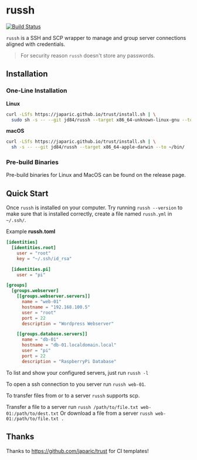 # russh

[![Build Status](https://www.travis-ci.org/jd84/russh.svg?branch=master)](https://www.travis-ci.org/jd84/russh)

`russh` is a SSH and SCP wrapper to manage and group server connections aligned with credentials.

> For security reason `russh` doesn't store any passwords.

## Installation

### One-Line Installation

**Linux**

```bash
curl -LSfs https://japaric.github.io/trust/install.sh | \
  sudo sh -s -- --git jd84/russh --target x86_64-unknown-linux-gnu --to /usr/local/bin/
```

**macOS**

```bash
curl -LSfs https://japaric.github.io/trust/install.sh | \
  sh -s -- --git jd84/russh --target x86_64-apple-darwin --to ~/bin/
```

### Pre-build Binaries

Pre-build binaries for Linux and MacOS can be found on the release page.

## Quick Start

Once `russh` is installed on your computer. Try running `russh --version` to make sure that is installed correctly, create a file named `russh.yml` in `~/.ssh/`.

Example **russh.toml**

```toml
[identities]
  [identities.root]
    user = "root"
    key = "~/.ssh/id_rsa"

  [identities.pi]
    user = "pi"

[groups]
  [groups.webserver]
    [[groups.webserver.servers]]
      name = "web-01"
      hostname = "192.168.100.5"
      user = "root"
      port = 22
      description = "Wordpress Webserver"

    [[groups.database.servers]]
      name = "db-01"
      hostname = "db-01.localdomain.local"
      user = "pi"
      port = 22
      description = "RaspberryPi Database"
```

To list and show your configured servers, just run `russh -l`

To open a ssh connection to you server run `russh web-01`.

To transfer files from or to a server `russh` supports scp.

Transfer a file to a server run `russh /path/to/file.txt web-01:/path/to/dest.txt`
Or download a file from a server `russh web-01:/path/to/file.txt .`

## Thanks

Thanks to https://github.com/japaric/trust for CI templates!
